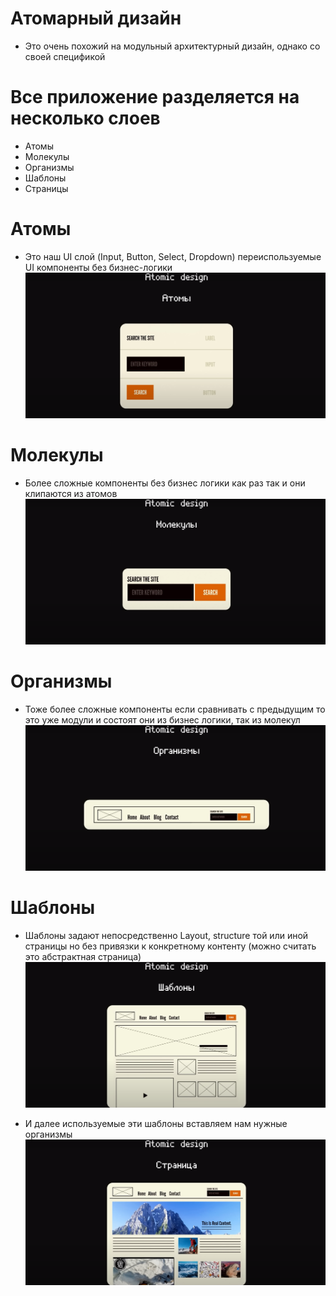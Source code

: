 # Атомарный дизайн

- Это очень похожий на модульный архитектурный дизайн, однако со своей спецификой

# Все приложение разделяется на несколько слоев

- Атомы
- Молекулы
- Организмы
- Шаблоны
- Страницы

# Атомы

- Это наш UI слой (Input, Button, Select, Dropdown) переиспользуемые UI компоненты без бизнес-логики
  ![](./Images/Atom.png)

# Молекулы

- Более сложные компоненты без бизнес логики как раз так и они клипаются из атомов
  ![](./Images/Molecul.png)

# Организмы

- Тоже более сложные компоненты если сравнивать с предыдущим то это уже модули и состоят они из бизнес логики, так из молекул
  ![](./Images/Organic.png)

# Шаблоны

- Шаблоны задают непосредственно Layout, structure той или иной страницы но без привязки к конкретному контенту (можно считать это абстрактная страница)
  ![](./Images/Templates.png)

- И далее используемые эти шаблоны вставляем нам нужные организмы
  ![](./Images/Templates2.png)

